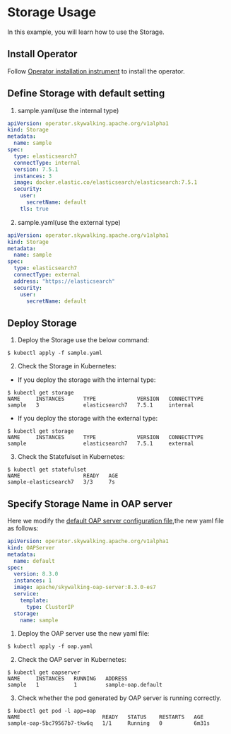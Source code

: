 # Storage Usage

In this example, you will learn how to use the Storage.

## Install Operator

Follow [Operator installation instrument](../../README.md#operator) to install the operator.

## Define Storage with default setting

1. sample.yaml(use the internal type)
```yaml
apiVersion: operator.skywalking.apache.org/v1alpha1
kind: Storage
metadata:
  name: sample
spec:
  type: elasticsearch7
  connectType: internal
  version: 7.5.1
  instances: 3
  image: docker.elastic.co/elasticsearch/elasticsearch:7.5.1
  security:
    user:
      secretName: default
    tls: true
```
2. sample.yaml(use the external type)
```yaml
apiVersion: operator.skywalking.apache.org/v1alpha1
kind: Storage
metadata:
  name: sample
spec:
  type: elasticsearch7
  connectType: external
  address: "https://elasticsearch"
  security:
    user:
      secretName: default
```

## Deploy Storage

1. Deploy the Storage use the below command:

```shell
$ kubectl apply -f sample.yaml 
```

2. Check the Storage in Kubernetes:

* If you deploy the storage with the internal type:

```shell
$ kubectl get storage
NAME     INSTANCES      TYPE             VERSION   CONNECTTYPE
sample   3              elasticsearch7   7.5.1     internal
```

* If you deploy the storage with the external type:

```shell
$ kubectl get storage
NAME     INSTANCES      TYPE             VERSION   CONNECTTYPE
sample                  elasticsearch7   7.5.1     external
```

3. Check the Statefulset in Kubernetes:

```shell
$ kubectl get statefulset   
NAME                    READY   AGE
sample-elasticsearch7   3/3     7s
```

## Specify Storage Name in OAP server

Here we modify the [default OAP server configuration file](../../config/operator/samples/default.yaml),the new yaml file as follows:

```yaml
apiVersion: operator.skywalking.apache.org/v1alpha1
kind: OAPServer
metadata:
  name: default
spec:
  version: 8.3.0
  instances: 1
  image: apache/skywalking-oap-server:8.3.0-es7
  service:
    template:
      type: ClusterIP
  storage:
    name: sample
```

1. Deploy the OAP server use the new yaml file:

```shell
$ kubectl apply -f oap.yaml 
```

2. Check the OAP server in Kubernetes:

```shell
$ kubectl get oapserver 
NAME     INSTANCES   RUNNING   ADDRESS
sample   1           1         sample-oap.default
```

3. Check whether the pod generated by OAP server is running correctly. 

```shell
$ kubectl get pod -l app=oap
NAME                          READY   STATUS    RESTARTS   AGE
sample-oap-5bc79567b7-tkw6q   1/1     Running   0          6m31s
```

